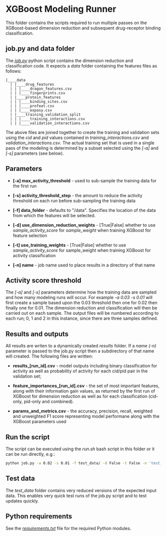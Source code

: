 # XGBoost Modeling Runner

This folder contains the scripts required to run multiple passes on the XGBoost-based dimension reduction and subsequent drug-receptor binding classification.


## job.py and data folder

The _[job.py](job.py)_ python script contains the dimension reduction and classification code. It expects a _data_ folder containing the features files as follows:

```
|____data
  | |____drug_features
  | | |____dragon_features.csv
  | | |____fingerprints.csv
  | |____protein_features
  | | |____binding_sites.csv
  | | |____profeat.csv
  | | |____expasy.csv
  | |____training_validation_split
  | | |____training_interactions.csv
  | | |____validation_interactions.csv
```

The above files are joined together to create the training and validation sets using the _cid_ and _pid_ values contained in _training_interactions.csv_ and _validation_interactions.csv_. The actual training set that is used in a single pass of the modeling is determined by a subset selected using the _[-a]_ and _[-s]_ parameters (see below).


## Parameters

* **[-a] max_activity_threshold** - used to sub-sample the training data for the first run

* **[-s] activity_threshold_step** - the amount to reduce the activity threshold on each run before sub-sampling the training data

* **[-f] data_folder** - defaults to "/data". Specifies the location of the data from which the features will be selected.

* **[-d] use_dimension_reduction_weights** - [True|False] whether to use _sample_activity_score_ for _sample_weight_ when training XGBoost for feature selection

* **[-t] use_training_weights** - [True|False] whether to use _sample_activity_score_ for sample_weight when training XGBoost for activity classification

* **[-n] name** - job name used to place results in a directory of that name


## Activity score threshold

The _[-a]_ and _[-s]_ parameters determine how the training data are sampled and how many modeling runs will occur. For example _-a 0.03 -s 0.01_ will first create a sample based upon the 0.03 threshold then one for 0.02 then finally one for 0.01. The dimension reduction and classification will then be carried out on each sample. The output files will be numbered according to each run; 0, 1 and 2 in this instance, since there are three samples defined.


## Results and outputs

All results are writen to a dynamically created _results_ folder. If a _name (-n)_ parameter is passed to the job.py script then a subdirectory of that name will created. The following files are written:

* **results_[run_id].csv** - model outputs including binary classification for activity as well as probability of activity for each cid/pid pair in the validation set;

* **feature_importances_[run_id].csv** - the set of most important features, along with their information gain values, as returned by the first run of XGBoost for dimension reduction as well as for each classification (cid-only, pid-only and combined).

* **params_and_metrics.csv** - the accuracy, precision, recall, weighted and unweighted F1 score representing model performane along with the XGBoost parameters used


## Run the script

The script can be executed using the _run.sh_ bash script in this folder or it can be run directly, e.g.:

```bash
python job.py -a 0.02 -s 0.01 -f test_data/ -d False -t False -n 'test_0'
```


## Test data

The _test_data_ folder contains very reduced versions of the expected input data. This enables very quick test runs of the job.py script and to test updates quickly.


## Python requirements

See the _[requirements.txt](requirements.txt)_ file for the required Python modules.
